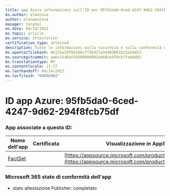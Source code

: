 ```yaml
---
title: app Azure informazioni sull'ID per 95fb5da0-6ced-4247-9d62-294f8fcb75df
ms.author: elmalova
author: elenamalova
manager: tonybal
ms.date: 04/14/2022
ms.topic: article
ms.service: attestation
certification_type: attested
description: Tutte le informazioni sulla sicurezza e sulla conformità disponibili per 95fb5da0-6ced-4247-9d62-294f8fcb75df.
ms.openlocfilehash: 8e131a29f6b288cff5bd27a34d8d001b31a54d23
ms.sourcegitcommit: aa6c1546afd356990d681ee68ce976cb7faebd02
ms.translationtype: MT
ms.contentlocale: it-IT
ms.lasthandoff: 04/14/2022
ms.locfileid: "64856902"
---
```

# <a name="azure-app-id-95fb5da0-6ced-4247-9d62-294f8fcb75df"></a>ID app Azure: 95fb5da0-6ced-4247-9d62-294f8fcb75df


### <a name="apps-associated-with-this-id"></a>App associate a questo ID:
| **Nome dell'app** | **Certificata** | **Visualizzazione in AppSource** |
|--------------|---------------|-----------------------|
| [FactSet](../forward/WA200002146.md) |  | [https://appsource.microsoft.com/product/office/WA200002146](https://appsource.microsoft.com/product/office/WA200002146) |

### <a name="microsoft-365-app-compliance-status"></a>Microsoft 365 stato di conformità dell'app
- stato attestazione Publisher: completato
